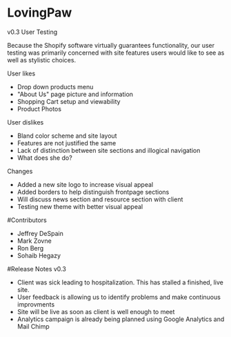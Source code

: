 # LovingPaw

v0.3 User Testing

Because the Shopify software virtually guarantees functionality, our user testing was primarily concerned with site features 
users would like to see as well as stylistic choices.

User likes

* Drop down products menu
* "About Us" page picture and information
* Shopping Cart setup and viewability
* Product Photos

User dislikes

* Bland color scheme and site layout
* Features are not justified the same
* Lack of distinction between site sections and illogical navigation
* What does she do?

Changes

* Added a new site logo to increase visual appeal
* Added borders to help distinguish frontpage sections
* Will discuss news section and resource section with client
* Testing new theme with better visual appeal

#Contributors

* Jeffrey DeSpain
* Mark Zovne
* Ron Berg
* Sohaib Hegazy

#Release Notes v0.3

* Client was sick leading to hospitalization.  This has stalled a finished, live site.
* User feedback is allowing us to identify problems and make continuous improvments
* Site will be live as soon as client is well enough to meet
* Analytics campaign is already being planned using Google Analytics and Mail Chimp
